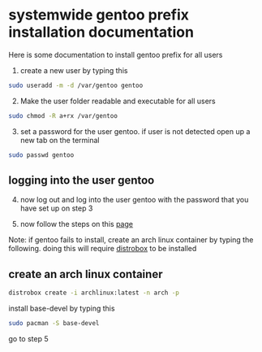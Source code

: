 # systemwide gentoo prefix installation documentation

Here is some documentation to install gentoo prefix for all users

1. create a new user by typing this 

```bash
sudo useradd -m -d /var/gentoo gentoo
```

2. Make the user folder readable and executable for all users

```bash
sudo chmod -R a+rx /var/gentoo
```

3. set a password for the user gentoo. if user is not detected open up a new tab on the terminal

```bash
sudo passwd gentoo
```
## logging into the user gentoo

4. now log out and log into the user gentoo with the password that you have set up on step 3

5. now follow the steps on this [page](https://wiki.gentoo.org/wiki/Project:Prefix/Bootstrap)

Note: if gentoo fails to install, create an arch linux container by typing the following. doing this will require [distrobox](https://github.com/89luca89/distrobox) to be installed

## create an arch linux container

```bash
distrobox create -i archlinux:latest -n arch -p
```

 install base-devel by typing this
 
 ```bash
 sudo pacman -S base-devel
 ```
 
 go to step 5
